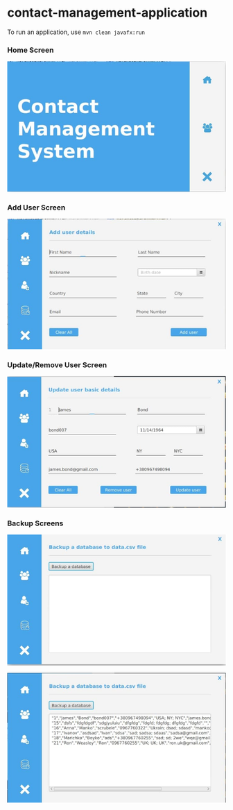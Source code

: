 # contact-management-application

To run an application, use ```mvn clean javafx:run```

### Home Screen 

![](https://github.com/scrubele/contact-management-application/blob/main/results/home-screen.jpg)


### Add User Screen 

![](https://github.com/scrubele/contact-management-application/blob/main/results/add-user-details.jpg)


### Update/Remove User Screen 

![](https://github.com/scrubele/contact-management-application/blob/main/results/update-user-details-screen.jpg)

### Backup Screens 

![](https://github.com/scrubele/contact-management-application/blob/main/results/backup-database-0.jpg)

![](https://github.com/scrubele/contact-management-application/blob/main/results/backup-database.jpg)


